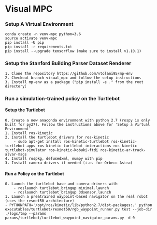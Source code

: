 Visual MPC
==========
### Setup A Virtual Environment
```
conda create -n venv-mpc python=3.6
source activate venv-mpc
pip install -U pip
pip install -r requirements.txt
pip install --upgrade tensorflow (make sure to install v1.10.1)
```


### Setup the Stanford Building Parser Dataset Renderer
```
1. Clone the repository https://github.com/vtolani95/mp-env
2. Checkout branch visual_mpc and follow the setup instructions
3. Install mp-env as a package ("pip install -e ." from the root directory)
```


### Run a simulation-trained policy on the Turtlebot

#### Setup the Turtlebot
```
0. Create a new anaconda environment with python 2.7 (rospy is only built for py27). Follow the instructions above for 'Setup a Virtual Environment'
1. Install ros-kinetic
2. Install the turtlebot drivers for ros-kinetic
    - sudo apt-get install ros-kinetic-turtlebot ros-kinetic-turtlebot-apps ros-kinetic-turtlebot-interactions ros-kinetic-turtlebot-simulator ros-kinetic-kobuki-ftdi ros-kinetic-ar-track-alvar-msgs
4. Install rospkg, defusedxml, numpy with pip
3. Install camera drivers if needed (i.e. for Orbecc Astra)
```

#### Run a Policy on the Turtlebot
```
0. Launch the turtlebot base and camera drivers with
    - roslaunch turtlebot_bringup minimal.launch
    - roslaunch turtlebot_bringup 3dsensor.launch
1. Launch a preatrained waypoint-based navigator on the real robot (uses the resnet50 architecture) 
- PYTHONPATH='/opt/ros/kinetic/lib/python2.7/dist-packages:.' python executables/turtlebot/resnet50/rgb_waypoint_runner.py test --job-dir ./logs/tmp --params params/turtlebot/turtlebot_waypoint_navigator_params.py -d 0
```
